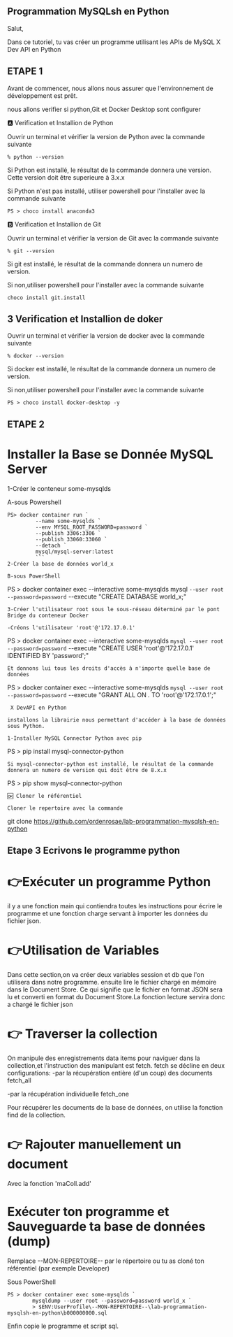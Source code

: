 ## Programmation MySQLsh en Python

Salut,

Dans ce tutoriel, tu vas créer un programme utilisant les APIs de MySQL X Dev API en Python

## ETAPE 1
Avant de commencer, nous allons nous assurer que l'environnement de développement est prêt.

nous allons verifier si python,Git et Docker Desktop sont configurer 

🅰️ Verification et Installion de Python

Ouvrir un terminal et vérifier la version de Python avec la commande suivante
```
% python --version
```
Si Python est installé, le résultat de la commande donnera une version. Cette version doit être superieure à 3.x.x

Si Python n'est pas installé, utiliser powershell pour l'installer avec la commande suivante

```
PS > choco install anaconda3
```
🅱️ Verification et Installion de Git

Ouvrir un terminal et vérifier la version de Git avec la commande suivante
```
% git --version
```
Si git est installé, le résultat de la commande donnera un numero de version.

Si non,utiliser powershell pour l'installer avec la commande suivante

```
choco install git.install
```
## 3 Verification et Installion de doker

Ouvrir un terminal et vérifier la version de docker avec la commande suivante
```
% docker --version
```
Si docker est installé, le résultat de la commande donnera un numero de version.

Si non,utiliser powershell pour l'installer avec la commande suivante

```
PS > choco install docker-desktop -y
```
## ETAPE 2

# Installer la Base se Donnée MySQL Server

1-Créer le conteneur some-mysqlds

A-sous Powershell
```
PS> docker container run `
         --name some-mysqlds `
         --env MYSQL_ROOT_PASSWORD=password `
         --publish 3306:3306 `
         --publish 33060:33060 `
         --detach `
         mysql/mysql-server:latest
         ```
2-Créer la base de données world_x

B-sous PowerShell
```
PS > docker container exec --interactive some-mysqlds mysql `
                        --user root --password=password `
                        --execute "CREATE DATABASE world_x;"
```
3-Créer l'utilisateur root sous le sous-réseau déterminé par le pont Bridge du conteneur Docker

-Créons l'utilisateur 'root'@'172.17.0.1'
```
PS > docker container exec --interactive some-mysqlds `
                mysql --user root --password=password `
                --execute "CREATE USER 'root'@'172.17.0.1' IDENTIFIED BY 'password';"
```
Et donnons lui tous les droits d'accès à n'importe quelle base de données

```
PS > docker container exec --interactive some-mysqlds `
                mysql --user root --password=password `
                --execute "GRANT ALL ON *.* TO 'root'@'172.17.0.1';"
                
```
 X DevAPI en Python

installons la librairie nous permettant d'accéder à la base de données sous Python.

1-Installer MySQL Connector Python avec pip
```
PS > pip install mysql-connector-python
```
Si mysql-connector-python est installé, le résultat de la commande donnera un numero de version qui doit être de 8.x.x
```
PS > pip show mysql-connector-python 
```
🆗 Cloner le référentiel

Cloner le repertoire avec la commande 
```
git clone https://github.com/ordenrosae/lab-programmation-mysqlsh-en-python

## Etape 3 Ecrivons le programme python

# 👉Exécuter un programme Python
il y a une fonction main qui contiendra toutes les instructions pour écrire le programme et une fonction charge servant à importer les données du fichier json.

# 👉Utilisation de Variables
Dans cette section,on va créer deux variables session et db que l'on utilisera dans notre programme.
ensuite lire le fichier chargé en mémoire dans le Document Store. Ce qui signifie que le fichier en format JSON sera lu et converti en format du Document Store.La fonction lecture servira donc a chargé le fichier json

# 👉 Traverser la collection 
On manipule des enregistrements data items pour naviguer dans la collection,et l'instruction des manipulant est fetch. 
fetch se décline en deux configurations:
-par la récupération entière (d'un coup) des documents fetch_all

-par la récupération individuelle fetch_one

Pour récupérer les documents de la base de données, on utilise la fonction find de la collection.

# 👉 Rajouter manuellement un document

Avec la fonction 'maColl.add'

# Exécuter ton programme et Sauveguarde ta base de données (dump)

Remplace --MON-REPERTOIRE-- par le répertoire ou tu as cloné ton référentiel (par exemple Developer)

Sous PowerShell
```
PS > docker container exec some-mysqlds `
        mysqldump --user root --password=password world_x `
        > $ENV:UserProfile\--MON-REPERTOIRE--\lab-programmation-mysqlsh-en-python\b000000000.sql
```
Enfin copie le programme et script sql.




